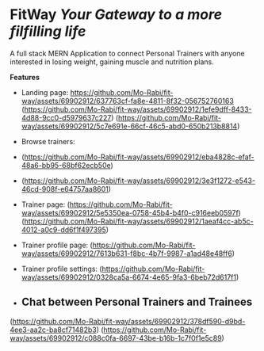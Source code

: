 # FitWay *Your Gateway to a more filfilling life*
A full stack MERN Application to connect Personal Trainers with anyone interested in losing weight, gaining muscle and nutrition plans.

**Features**

- Landing page:
https://github.com/Mo-Rabi/fit-way/assets/69902912/637763cf-fa8e-4811-8f32-056752760163
(https://github.com/Mo-Rabi/fit-way/assets/69902912/1efe9dff-8433-4d88-9cc0-d5979637c227)
(https://github.com/Mo-Rabi/fit-way/assets/69902912/5c7e691e-66cf-46c5-abd0-650b213b8814)

- Browse trainers:
- (https://github.com/Mo-Rabi/fit-way/assets/69902912/eba4828c-efaf-48a6-bb95-68bf62ecb50e)
- (https://github.com/Mo-Rabi/fit-way/assets/69902912/3e3f1272-e543-46cd-908f-e64757aa8601)

- Trainer page:
(https://github.com/Mo-Rabi/fit-way/assets/69902912/5e5350ea-0758-45b4-b4f0-c916eeb0597f)
(https://github.com/Mo-Rabi/fit-way/assets/69902912/1aeaf4cc-ab5c-4012-a0c9-dd6f1f497395)

- Trainer profile page:
(https://github.com/Mo-Rabi/fit-way/assets/69902912/7613b631-f8bc-4b7f-9987-a1ad48e48ff6)

- Trainer profile settings:
(https://github.com/Mo-Rabi/fit-way/assets/69902912/0328ca5a-6674-4e65-9fa3-6beb72d617f1)


- ## Chat between Personal Trainers and Trainees
(https://github.com/Mo-Rabi/fit-way/assets/69902912/378df590-d9bd-4ee3-aa2c-ba8cf71482b3)
(https://github.com/Mo-Rabi/fit-way/assets/69902912/c088c0fa-6697-43be-b16b-1c7f0f1e5c89)

